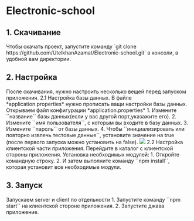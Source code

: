 <h1> Electronic-school</h1>
<h2>1. Скачивание</h2>
   Чтобы скачать проект, запустите команду `git clone https://github.com/UtelkhanAzamat/Electronic-school.git` в консоли, в удобной вам директории.
<h2>2. Настройка</h2>
   После скачивания, нужно настроить несколько вещей перед запуском приложения.
   2.1  Настройка базы данных.
      В файле *application.properties* нужно прописать ващи настройки базы данных.
      Открываем файл конфигурации *application.properties*
         1. Измените ``название`` базы данных(если у вас другой порт,указажите его).
         2. Измените ``имя пользователя``, с которым вы входите в базу данных.
         3. Измените ``пароль`` от базы данных.
         4. Чтобы ``инициализировать или повторно извлечь тестовые данные``, установите значение на true (после первого запуска можно установить на false).
         <img src="C:\Users\Myskill.PC\Downloads\тестовое задание\ElectronicSchool\server\e-school\db.png"/>
   2.2  Настройка клиентской части приложения.
      Перейдите в каталог с клиентской стороны приложения.
      Установка необходимых модулей:
         1. Откройте командную строку.
         2. И затем выполните команду ``npm install``, которая установит все необходимые модули.
<h2>3. Запуск</h2>
   Запускаем server и client по отдельности
      1. Запустите команду ``npm start`` на клиентской сторонe приложения.
      2. Запустите джава приложение.
